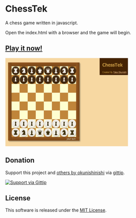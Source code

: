 ChessTek
========

A chess game written in javascript.

Open the index.html with a browser and the game will begin.

[ChessTek]: http://okunishinishi.github.io/ChessTek/

## [Play it now!][ChessTek]

[<img src="./img/screenshot.png" width="390" height="280">][ChessTek]


Donation
-------

[gittip-okunishinishi]: https://www.gittip.com/okunishinishi/

Support this project and [others by okunishinishi][gittip-okunishinishi] via [gittip][gittip-okunishinishi].

[![Support via Gittip](https://rawgithub.com/twolfson/gittip-badge/0.2.0/dist/gittip.png)][gittip-okunishinishi]



License
-------
This software is released under the [MIT License](https://raw.github.com/okunishinishi/ChessTek/master/LICENSE).

